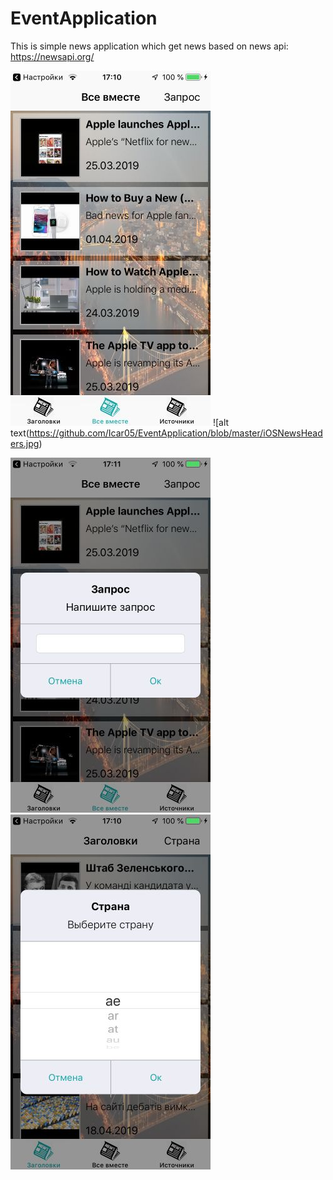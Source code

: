 # EventApplication

This is simple news application which get news based on news api: https://newsapi.org/

![alt text](https://github.com/Icar05/EventApplication/blob/master/iOSNewsEverything.jpg)    ![alt text(https://github.com/Icar05/EventApplication/blob/master/iOSNewsHeaders.jpg) 

![alt text](https://github.com/Icar05/EventApplication/blob/master/iOSNewsQuery.jpg)    ![alt text](https://github.com/Icar05/EventApplication/blob/master/iOSNewsSelect.jpg) 

